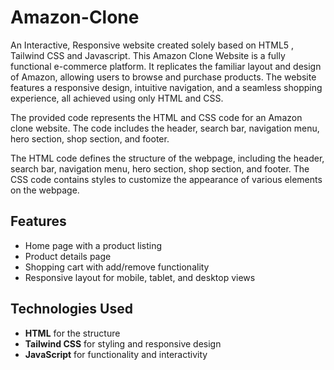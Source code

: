 # Amazon-Clone
An Interactive, Responsive website created solely based on HTML5 , Tailwind CSS and Javascript.
This Amazon Clone Website is a fully functional e-commerce platform. It replicates the familiar layout and design of Amazon, allowing users to browse and purchase products. The website features a responsive design, intuitive navigation, and a seamless shopping experience, all achieved using only HTML and CSS.

The provided code represents the HTML and CSS code for an Amazon clone website. The code includes the header, search bar, navigation menu, hero section, shop section, and footer.

The HTML code defines the structure of the webpage, including the header, search bar, navigation menu, hero section, shop section, and footer. The CSS code contains styles to customize the appearance of various elements on the webpage.

## Features
- Home page with a product listing
- Product details page
- Shopping cart with add/remove functionality
- Responsive layout for mobile, tablet, and desktop views
## Technologies Used
- **HTML** for the structure
- **Tailwind CSS** for styling and responsive design
- **JavaScript** for functionality and interactivity
